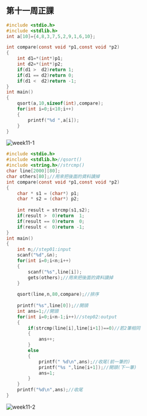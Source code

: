 ## 第十一周正課

```c
#include <stdio.h>
#include <stdlib.h>
int a[10]={4,8,3,7,5,2,9,1,6,10};

int compare(const void *p1,const void *p2)
{
    int d1=*(int*)p1;
    int d2=*(int*)p2;
    if(d1 >  d2)return 1;
    if(d1 == d2)return 0;
    if(d1 <  d2)return -1;
}
int main()
{
    qsort(a,10,sizeof(int),compare);
    for(int i=0;i<10;i++)
    {
        printf("%d ",a[i]);
    }
}

```
![week11-1](https://user-images.githubusercontent.com/71545492/117387417-78c3ae80-af1b-11eb-9caa-ffffc6a6d881.png)


```c
#include <stdio.h>
#include <stdlib.h>//qsort()
#include <string.h>//strcmp()
char line[2000][80];
char others[80];//用來把後面的資料讀掉
int compare(const void *p1,const void *p2)
{
	char * s1 = (char*) p1;
	char * s2 = (char*) p2;
	
	int result = strcmp(s1,s2);
	if(result >  0)return  1;
	if(result == 0)return  0;
	if(result <  0)return -1;
}
int main()
{
	int n;//step01:input
	scanf("%d",&n);
	for(int i=0;i<n;i++)
	{
		scanf("%s",line[i]);
		gets(others);//用來把後面的資料讀掉
	}
	
	qsort(line,n,80,compare);//排序
	
	printf("%s",line[0]);//開頭
	int ans=1;//開頭
	for(int i=0;i<n-1;i++)//step02:output
	{
		if(strcmp(line[i],line[i+1])==0)//若2筆相同
		{
			ans++;
		}
		else
		{
			printf(" %d\n",ans);//收尾(前一筆的)
			printf("%s ",line[i+1]);//開頭(下一筆)
			ans=1;
		}
	}
	printf("%d\n",ans);//收尾
}
```
![week11-2](https://user-images.githubusercontent.com/71545492/117387795-1ae39680-af1c-11eb-8238-545f5abc790d.png)

